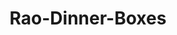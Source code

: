 ---
title: Rao-Dinner-Boxes
name: Rao Dinner Boxes
description: The Rao's Dinner Box is a culinary delight that brings the authentic flavors of Italian cuisine right to your dining table. This carefully curated box is filled with high-quality ingredients and chef-inspired recipes from Rao's, a renowned Italian restaurant known for its delicious and traditional dishes.
price: $0
imageUrl: ["/assets/images/snackboxes/rao/1.jpeg", "/assets/images/snackboxes/rao/2.jpeg", "/assets/images/snackboxes/rao/3.jpeg", "/assets/images/snackboxes/rao/4.jpeg"]
tags: -product
imageAlt: "Rao Dinner Box"
---